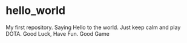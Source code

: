 # hello_world
My first repository. Saying Hello to the world.
Just keep calm and play DOTA.
Good Luck, Have Fun.
Good Game
